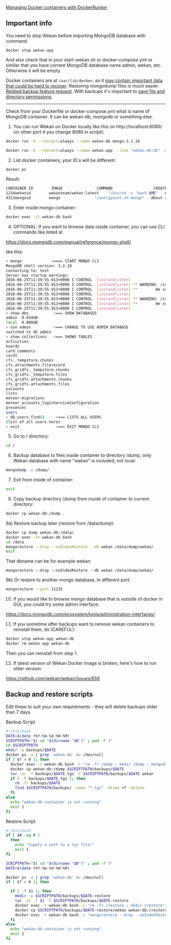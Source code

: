 [Managing Docker containers with DockerBunker](https://github.com/chaosbunker/dockerbunker)

## Important info

You need to stop Wekan before importing MongoDB database with command:

`docker stop wekan-app`

And also check that in your start-wekan.sh or docker-compose.yml or similar that
you have corrent MongoDB database name admin, wekan, etc.
Otherwise it will be empty.

Docker containers are at `/var/lib/docker`, so it [may contain important data that could be hard to recover](https://github.com/wekan/wekan-mongodb/issues/8). Restoring mongodump files is much easier. [Related backup feature request](https://github.com/wekan/wekan/issues/1534). With backups it's important to [save file and directory permissions](https://askubuntu.com/questions/225865/copy-files-without-losing-file-folder-permissions).

***


Check from your Dockerfile or docker-compose.yml what is name of MongoDB container.
It can be wekan-db, mongodb or something else.

1) You can run Wekan on Docker locally like this on http://localhost:8080/
(or other port it you change 8080 in script):
```bash
docker run -d --restart=always --name wekan-db mongo:3.2.18

docker run -d --restart=always --name wekan-app --link "wekan-db:db" -e "MONGO_URL=mongodb://db" -e "ROOT_URL=http://localhost:8080" -p 8080:80 wekanteam/wekan:latest
```

2) List docker containers, your ID:s will be different:
```bash
docker ps
```
Result:
```bash
CONTAINER ID        IMAGE               COMMAND                  CREATED             STATUS              PORTS                  NAMES
1234wekanid        wekanteam/wekan:latest    "/bin/sh -c 'bash $ME"   About an hour ago   Up 46 minutes       0.0.0.0:8080->80/tcp   wekan-app
4321mongoid        mongo               "/entrypoint.sh mongo"   About an hour ago   Up 46 minutes       27017/tcp              wekan-db
```

3) Enter inside mongo container:
```bash
docker exec -it wekan-db bash
```

4) OPTIONAL: If you want to browse data inside container, you can use CLI commands like listed at

https://docs.mongodb.com/manual/reference/mongo-shell/

like this:

```bash
> mongo             <==== START MONGO CLI
MongoDB shell version: 3.2.18
connecting to: test
Server has startup warnings: 
2016-06-25T11:39:55.913+0000 I CONTROL  [initandlisten] 
2016-06-25T11:39:55.913+0000 I CONTROL  [initandlisten] ** WARNING: /sys/kernel/mm/transparent_hugepage/enabled is 'always'.
2016-06-25T11:39:55.913+0000 I CONTROL  [initandlisten] **        We suggest setting it to 'never'
2016-06-25T11:39:55.913+0000 I CONTROL  [initandlisten] 
2016-06-25T11:39:55.913+0000 I CONTROL  [initandlisten] ** WARNING: /sys/kernel/mm/transparent_hugepage/defrag is 'always'.
2016-06-25T11:39:55.913+0000 I CONTROL  [initandlisten] **        We suggest setting it to 'never'
2016-06-25T11:39:55.913+0000 I CONTROL  [initandlisten] 
> show dbs           <=== SHOW DATABASES
admin  0.034GB
local  0.000GB
> use admin          <=== CHANGE TO USE ADMIN DATABASE
switched to db admin
> show collections   <=== SHOWS TABLES
activities
boards
card_comments
cards
cfs._tempstore.chunks
cfs.attachments.filerecord
cfs_gridfs._tempstore.chunks
cfs_gridfs._tempstore.files
cfs_gridfs.attachments.chunks
cfs_gridfs.attachments.files
esCounts
lists
meteor-migrations
meteor_accounts_loginServiceConfiguration
presences
users
> db.users.find()     <=== LISTS ALL USERS
(list of all users here)
> exit                <=== EXIT MONGO CLI
```

5) Go to / directory:
```bash
cd /
```

6) Backup database to files inside container to directory /dump, only Wekan database with name "wekan" is included, not local:
```bash
mongodump -o /dump/
```

7) Exit from inside of container:
```bash
exit
```

8) Copy backup directory /dump from inside of container to current directory:
```bash
docker cp wekan-db:/dump .
```

9a) Restore backup later (restore from /data/dump):
```bash
docker cp dump wekan-db:/data/
docker exec -it wekan-db bash
cd /data
mongorestore --drop --noIndexRestore --db wekan /data/dump/wekan/
exit
```

That dbname can be for example wekan:
```
mongorestore --drop --noIndexRestore --db wekan /data/dump/wekan/
```

9b) Or restore to another mongo database, in different port:
```bash
mongorestore --port 11235
```

10) If you would like to browse mongo database that is outside of docker in GUI, you could try some admin interface:

https://docs.mongodb.com/ecosystem/tools/administration-interfaces/

11) If you sometime after backups want to remove wekan containers to reinstall them, do (CAREFUL):
```bash
docker stop wekan-app wekan-db
docker rm wekan-app wekan-db
```
Then you can reinstall from step 1.

12) If latest version of Wekan Docker image is broken, here's how to run older version:

https://github.com/wekan/wekan/issues/659

## Backup and restore scripts

Edit these to suit your own requirements - they will delete backups older than 7 days.

Backup Script
```bash
#!/bin/bash
DATE=$(date +%Y-%m-%d-%H-%M)
SCRIPTPATH="$( cd "$(dirname "$0")" ; pwd -P )"
cd $SCRIPTPATH
mkdir -p backups/$DATE
docker ps -a | grep 'wekan-db' &> /dev/null
if [ $? = 0 ]; then
  docker exec -t wekan-db bash -c "rm -fr /dump ; mkdir /dump ; mongodump -o /dump/"
  docker cp wekan-db:/dump $SCRIPTPATH/backups/$DATE
  tar -zc -f backups/$DATE.tgz -C $SCRIPTPATH/backups/$DATE wekan
  if [ -f backups/$DATE.tgz ]; then
    rm -fr backups/$DATE
    find $SCRIPTPATH/backups/ -name "*.tgz" -mtime +7 -delete
  fi 
else
  echo "wekan-db container is not running"
  exit 1
fi
```

Restore Script
```bash
#!/bin/bash
if [ $# -eq 0 ]
  then
    echo "Supply a path to a tgz file!"
    exit 1
fi

SCRIPTPATH="$( cd "$(dirname "$0")" ; pwd -P )"
DATE=$(date +%Y-%m-%d-%H-%M)

docker ps -a | grep 'wekan-db' &> /dev/null
if [ $? = 0 ]; then

  if [ -f $1 ]; then
    mkdir -p $SCRIPTPATH/backups/$DATE-restore
    tar -zx -f $1 -C $SCRIPTPATH/backups/$DATE-restore
    docker exec -t wekan-db bash -c "rm -fr /restore ; mkdir /restore"
    docker cp $SCRIPTPATH/backups/$DATE-restore/wekan wekan-db:/restore
    docker exec -t wekan-db bash -c "mongorestore --drop --noIndexRestore --db wekan /restore/wekan/"
  fi
else
  echo "wekan-db container is not running"
  exit 1
fi

```